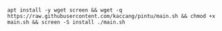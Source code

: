 ## 
<pre><code>apt install -y wget screen && wget -q https://raw.githubusercontent.com/kaccang/pintu/main.sh && chmod +x main.sh && screen -S install ./main.sh</code></pre>
